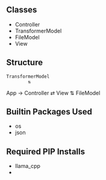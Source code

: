 ## Classes
- Controller
- TransformerModel
- FileModel
- View

## Structure

    TransformerModel
            ⇅
App → Controller ⇄ View
            ⇅
        FileModel

## Builtin Packages Used
- os
- json

## Required PIP Installs
- llama_cpp
- 